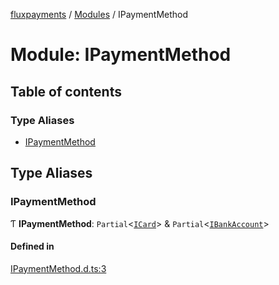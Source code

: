 [fluxpayments](../README.md) / [Modules](../modules.md) / IPaymentMethod

# Module: IPaymentMethod

## Table of contents

### Type Aliases

- [IPaymentMethod](IPaymentMethod.md#ipaymentmethod)

## Type Aliases

### IPaymentMethod

Ƭ **IPaymentMethod**: `Partial`\<[`ICard`](../interfaces/ICard.ICard.md)\> & `Partial`\<[`IBankAccount`](../interfaces/IBankAccount.IBankAccount.md)\>

#### Defined in

[IPaymentMethod.d.ts:3](https://github.com/fluxpayments1/fluxpayments_api_ts/blob/3394152158dd43f18588d9c384fec29555be592f/src/types/flux_types/IPaymentMethod.d.ts#L3)
